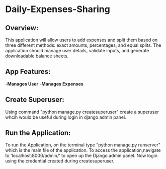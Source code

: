 # Daily-Expenses-Sharing

## Overview:
This application will allow users to add expenses and split them based on three different methods: exact amounts, percentages, and equal splits. The application should manage user details, validate inputs, and generate downloadable balance sheets.

## App Features:
-**Manages User**
-**Manages Expenses**

## Create Superuser:
Using command "python manage.py createsuperuser" create a superuser whcih would be useful during login in django admin panel.

## Run the Application:
To run the Application, on the terminal type "python manage.py runserver" which is the main file of the application.
To access the application,navigate to 'localhost:8000/admin/' to open up the Django admin panel. Now login using the credential created during createsuperuser.
